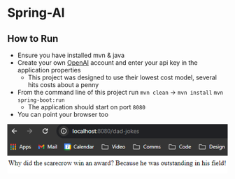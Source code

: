 # Spring-AI

## How to Run

* Ensure you have installed mvn & java
* Create your own [OpenAI](https://openai.com/) account and enter your api key in the application properties
  * This project was designed to use their lowest cost model, several hits costs about a penny
* From the command line of this project run `mvn clean` -> `mvn install` `mvn spring-boot:run`
  * The application should start on port `8080`
* You can point your browser too 

![alt text](https://raw.githubusercontent.com/HBull5/Spring-AI/refs/heads/main/screenshot.png?token=GHSAT0AAAAAACYJ5YXRJX5XFJTCAYIB5PGQZX4E5UQ)
